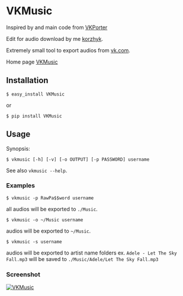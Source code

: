 VKMusic
========

Inspired by and main code from [VKPorter](https://github.com/amka/VKPorter)

Edit for audio download by me [korzhyk](https://github.com/korzhyk).

Extremely small tool to export audios from [vk.com](https://vk.com).

Home page [VKMusic](http://korzhyk.github.com/VKMusic)

## Installation

    $ easy_install VKMusic

or

    $ pip install VKMusic

## Usage

Synopsis:

    $ vkmusic [-h] [-v] [-o OUTPUT] [-p PASSWORD] username

See also `vkmusic --help`.

### Examples

    $ vkmusic -p RawPa$$word username
    
all audios will be exported to `./Music`.

    $ vkmusic -o ~/Music username
    
audios will be exported to `~/Music`.

    $ vkmusic -s username

audios will be exported to artist name folders ex. `Adele - Let The Sky Fall.mp3` will be saved to `./Music/Adele/Let The Sky Fall.mp3`

### Screenshot
[![VKMusic](http://korzhyk.github.com/VKMusic/images/terminal.png)](http://korzhyk.github.com/VKMusic/images/terminal.png)
